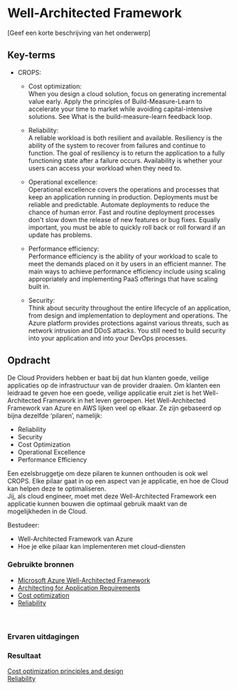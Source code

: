 # Well-Architected Framework
[Geef een korte beschrijving van het onderwerp]

## Key-terms
- CROPS:
  + Cost optimization:  
  When you design a cloud solution, focus on generating incremental value early. Apply the principles of Build-Measure-Learn to accelerate your time to market while avoiding capital-intensive solutions. See What is the build-measure-learn feedback loop.

  + Reliability:  
    A reliable workload is both resilient and available. Resiliency is the ability of the system to recover from failures and continue to function. The goal of resiliency is to return the application to a fully functioning state after a failure occurs. Availability is whether your users can access your workload when they need to.  

  + Operational excellence:  
  Operational excellence covers the operations and processes that keep an application running in production. Deployments must be reliable and predictable. Automate deployments to reduce the chance of human error. Fast and routine deployment processes don't slow down the release of new features or bug fixes. Equally important, you must be able to quickly roll back or roll forward if an update has problems.  

  + Performance efficiency:  
  Performance efficiency is the ability of your workload to scale to meet the demands placed on it by users in an efficient manner. The main ways to achieve performance efficiency include using scaling appropriately and implementing PaaS offerings that have scaling built in. 

  + Security:  
  Think about security throughout the entire lifecycle of an application, from design and implementation to deployment and operations. The Azure platform provides protections against various threats, such as network intrusion and DDoS attacks. You still need to build security into your application and into your DevOps processes.

## Opdracht
 
De Cloud Providers hebben er baat bij dat hun klanten goede, veilige applicaties op de
infrastructuur van de provider draaien. Om klanten een leidraad te geven hoe een goede,
veilige applicatie eruit ziet is het Well-Architected Framework in het leven geroepen.
Het Well-Architected Framework van Azure en AWS lijken veel op elkaar. Ze zijn gebaseerd
op bijna dezelfde ‘pilaren’, namelijk:
- Reliability
- Security
- Cost Optimization
- Operational Excellence
- Performance Efficiency  

Een ezelsbruggetje om deze pilaren te kunnen onthouden is ook wel CROPS.
Elke pilaar gaat in op een aspect van je applicatie, en hoe de Cloud kan helpen deze te
optimaliseren.  
Jij, als cloud engineer, moet met deze Well-Architected Framework een applicatie kunnen
bouwen die optimaal gebruik maakt van de mogelijkheden in de Cloud.  

Bestudeer:
- Well-Architected Framework van Azure
- Hoe je elke pilaar kan implementeren met cloud-diensten
### Gebruikte bronnen
- [Microsoft Azure Well-Architected Framework](https://learn.microsoft.com/en-us/azure/well-architected/)  
- [Architecting for Application Requirements](https://www.youtube.com/watch?v=lQlHWacM1N0)  
- [Cost optimization](https://learn.microsoft.com/en-us/azure/well-architected/cost)  
- [Reliability](https://learn.microsoft.com/en-us/azure/well-architected/resiliency/)   
[]()  
[]()  
[]()  

### Ervaren uitdagingen

### Resultaat
[Cost optimization principles and design](/Week-5_opdrachten/AZ-12_WellArchitectedFrameworkFiles.md/CostOptimization.md)  
[Reliability](/Week-5_opdrachten/AZ-12_WellArchitectedFrameworkFiles.md/Reliability.md)  
[]()  
[]()  
[]()  